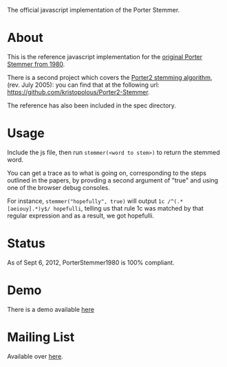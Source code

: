 The official javascript implementation of the Porter Stemmer.

# About

This is the reference javascript implementation for the [original Porter Stemmer from 1980](http://tartarus.org/martin/PorterStemmer/def.txt). 

There is a second project which covers the [Porter2 stemming algorithm](http://snowball.tartarus.org/algorithms/english/stemmer.html), 
(rev. July 2005): you can find that at the following url: https://github.com/kristopolous/Porter2-Stemmer.

The reference has also been included in the spec directory.

# Usage

Include the js file, then run `stemmer(<word to stem>)` to return the stemmed word.

You can get a trace as to what is going on, corresponding to the steps outlined in the papers, by provding a second argument of "true" 
and using one of the browser debug consoles. 

For instance, `stemmer("hopefully", true)` will output `1c /^(.*[aeiouy].*)y$/ hopefulli`, telling us that rule 1c was matched
by that regular expression and as a result, we got hopefulli.

# Status

As of Sept 6, 2012, PorterStemmer1980 is 100% compliant.

# Demo

There is a demo available [here](http://qaa.ath.cx/porter_js_demo.html)

# Mailing List

Available over [here](https://groups.google.com/forum/#!forum/js-porter-stemmer).
